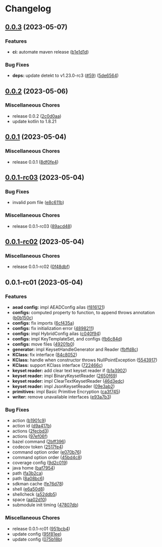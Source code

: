 # Changelog

## [0.0.3](https://github.com/RyuNen344/tink-kmm/compare/0.0.2...0.0.3) (2023-05-07)


### Features

* **ci:** automate maven release ([b1e1d1d](https://github.com/RyuNen344/tink-kmm/commit/b1e1d1d972e5b899e6b10bc8c5658a243d38d189))


### Bug Fixes

* **deps:** update detekt to v1.23.0-rc3 ([#59](https://github.com/RyuNen344/tink-kmm/issues/59)) ([5de6564](https://github.com/RyuNen344/tink-kmm/commit/5de6564ceb26cba3c41315ce912b0f8746e42bd1))

## [0.0.2](https://github.com/RyuNen344/tink-kmm/compare/0.0.1...0.0.2) (2023-05-06)


### Miscellaneous Chores

* release 0.0.2 ([2c0d0aa](https://github.com/RyuNen344/tink-kmm/commit/2c0d0aa7d481e5746612035d2b5cd8218090d387))
* update kotlin to 1.8.21

## [0.0.1](https://github.com/RyuNen344/tink-kmm/compare/0.0.1-rc03...0.0.1) (2023-05-04)


### Miscellaneous Chores

* release 0.0.1 ([8df0fe4](https://github.com/RyuNen344/tink-kmm/commit/8df0fe4df1cb7a866f85614639d8e233bf3ac6ee))

## [0.0.1-rc03](https://github.com/RyuNen344/tink-kmm/compare/0.0.1-rc02...0.0.1-rc03) (2023-05-04)


### Bug Fixes

* invalid pom file ([e8c611b](https://github.com/RyuNen344/tink-kmm/commit/e8c611b175961306791c6be01fe8a0a23f437194))


### Miscellaneous Chores

* release 0.0.1-rc03 ([89acd48](https://github.com/RyuNen344/tink-kmm/commit/89acd48b3cbf876095a921929d44884d53531d56))

## [0.0.1-rc02](https://github.com/RyuNen344/tink-kmm/compare/0.0.1-rc01...0.0.1-rc02) (2023-05-04)


### Miscellaneous Chores

* release 0.0.1-rc02 ([0f48dbf](https://github.com/RyuNen344/tink-kmm/commit/0f48dbff7298330da50e633af3385b5e4bc62af0))

## 0.0.1-rc01 (2023-05-04)


### Features

* **aead config:** impl AEADConfig ailas ([f816121](https://github.com/RyuNen344/tink-kmm/commit/f8161213d81aa51c357a3853a37cefaa4608f967))
* **configs:** computed property to function, to append throws annotation ([b0b150c](https://github.com/RyuNen344/tink-kmm/commit/b0b150cba3a67ffacb21c076df9b07abef9ac906))
* **configs:** fix imports ([6cf435a](https://github.com/RyuNen344/tink-kmm/commit/6cf435a1a257aa82b32b17d35e322fabb5447e25))
* **configs:** fix initialization error ([4898211](https://github.com/RyuNen344/tink-kmm/commit/4898211274a663a8f06ae6d514d237260e138669))
* **configs:** impl HybridConfig ailas ([c040f94](https://github.com/RyuNen344/tink-kmm/commit/c040f942f32e7fd8cd6266dd724cd2dd9ebf96c7))
* **configs:** impl KeyTemplateSet, and configs ([fb6c84d](https://github.com/RyuNen344/tink-kmm/commit/fb6c84dcf610f4f6eeac8e882fd41ad35ac7454f))
* **configs:** move files ([49201b0](https://github.com/RyuNen344/tink-kmm/commit/49201b0e755c16336f533d47307af4b9a8ba4a3f))
* **generator:** impl KeysetHandleGenerator and Reader ([fbffd8c](https://github.com/RyuNen344/tink-kmm/commit/fbffd8c17b5d37ff3ec31eba85267927f21f42a5))
* **KClass:** fix interface ([84c8052](https://github.com/RyuNen344/tink-kmm/commit/84c8052b8ef06a9ebfc92b75753b5572a2190d5f))
* **KClass:** handle when constructor throws NullPointException ([5543917](https://github.com/RyuNen344/tink-kmm/commit/5543917de24b5f795c26ce15b2cfd357ba81b7a7))
* **KClass:** support KClass interface ([722466c](https://github.com/RyuNen344/tink-kmm/commit/722466cfb58699a1bbedd09a889fc9642ec57d03))
* **keyset reader:** add clear text keyset reader if ([b1a3902](https://github.com/RyuNen344/tink-kmm/commit/b1a3902c57f069759b36ba303fbd5122c592a80e))
* **keyset reader:** impl BinaryKeysetReader ([2650f69](https://github.com/RyuNen344/tink-kmm/commit/2650f69d7bc7f88196875da020c1a184b7d05efe))
* **keyset reader:** impl ClearTextKeysetReader ([46d3edc](https://github.com/RyuNen344/tink-kmm/commit/46d3edc4e3a32dba0da4d2d46eef2f95adda25aa))
* **keyset reader:** impl JsonKeysetReader ([09e3ab2](https://github.com/RyuNen344/tink-kmm/commit/09e3ab281a030dc7943baf98e676ab36bd865727))
* **primitives:** impl Basic Primitive Encryption ([ca3f745](https://github.com/RyuNen344/tink-kmm/commit/ca3f745e405fbb47f9bc8fb3f817be37a24893f8))
* **writer:** remove unavailable interfaces ([e93a7b3](https://github.com/RyuNen344/tink-kmm/commit/e93a7b384a0bddc4523a72a280bd0c28a6c3d108))


### Bug Fixes

* action ([b1901c9](https://github.com/RyuNen344/tink-kmm/commit/b1901c9a37da707b19ca91bd5fcd8db6f2e55108))
* action id ([d9a417b](https://github.com/RyuNen344/tink-kmm/commit/d9a417bba6ddbc721b05fbe85148f4996ab07993))
* actions ([2fecbd3](https://github.com/RyuNen344/tink-kmm/commit/2fecbd339a92b980ffbb7664eb81039c58b9be4f))
* actions ([97ef06f](https://github.com/RyuNen344/tink-kmm/commit/97ef06f0f9c4fa366a678ec04d5b5e1d654a7e0e))
* bazel command ([2bff396](https://github.com/RyuNen344/tink-kmm/commit/2bff3967b0de450bfe87b0185783c8981ae96db3))
* codecov token ([2517fe4](https://github.com/RyuNen344/tink-kmm/commit/2517fe48abef921e43c4ecd9b1aaa3e4441ab6c2))
* command option order ([e070b76](https://github.com/RyuNen344/tink-kmm/commit/e070b763a59912f51dcba4968860412dde0e0dc9))
* command option order ([45bd4c8](https://github.com/RyuNen344/tink-kmm/commit/45bd4c8e34915ff7c00b3050859ff66ade633b55))
* coverage config ([9d2c019](https://github.com/RyuNen344/tink-kmm/commit/9d2c0196390ee9b536ab7963122863ada344c236))
* java home ([baf7954](https://github.com/RyuNen344/tink-kmm/commit/baf7954262293f42e7e8a39221605a12f7c6ac66))
* path ([fa3b2ca](https://github.com/RyuNen344/tink-kmm/commit/fa3b2ca8477ae7b7247ee0bf4d2595c373ab12d4))
* path ([8a08bc6](https://github.com/RyuNen344/tink-kmm/commit/8a08bc6bf9d4dd3e16eb2ddb21e87f5d6ef60e4c))
* sdkman cache ([fe76d78](https://github.com/RyuNen344/tink-kmm/commit/fe76d78c89083ede0c006e2f582c3be7d0c14174))
* shell ([e6a50d8](https://github.com/RyuNen344/tink-kmm/commit/e6a50d8b5bb14f0f7cd9f99094c31ba6e00e2d02))
* shellcheck ([a52ddb5](https://github.com/RyuNen344/tink-kmm/commit/a52ddb513e265b84bb02795eaa8d611b7c138e40))
* space ([aa02d10](https://github.com/RyuNen344/tink-kmm/commit/aa02d10c82ae7f32a5dadae75aa7e88d98b2807a))
* submodule init timing ([47807db](https://github.com/RyuNen344/tink-kmm/commit/47807db35d83c23b931030160625dcf99bcfed96))


### Miscellaneous Chores

* release 0.0.1-rc01 ([951bcb4](https://github.com/RyuNen344/tink-kmm/commit/951bcb40635ef35090ecd387d97bc3bf21f5b9b5))
* update config ([95f81ee](https://github.com/RyuNen344/tink-kmm/commit/95f81ee3e8a5d0c5cf48b0889f36124c02aac56b))
* update config ([075b18b](https://github.com/RyuNen344/tink-kmm/commit/075b18b264c055ae06466c19bd49a43326d3ccaf))
